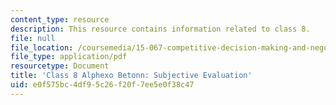 ```yaml
---
content_type: resource
description: This resource contains information related to class 8.
file: null
file_location: /coursemedia/15-067-competitive-decision-making-and-negotiation-spring-2011/e0f575bc4df95c26f20f7ee5e0f38c47_MIT15_067S11_Cl8_Al_B_S_E.pdf
file_type: application/pdf
resourcetype: Document
title: 'Class 8 Alphexo Betonn: Subjective Evaluation'
uid: e0f575bc-4df9-5c26-f20f-7ee5e0f38c47
---
```

